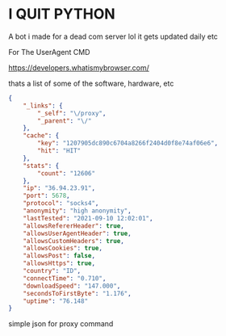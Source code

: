 #  I QUIT PYTHON
A bot i made for a dead com server lol it gets updated daily etc 






For The UserAgent CMD

https://developers.whatismybrowser.com/


thats a list of some of the software, hardware, etc







```json
{
    "_links": {
        "_self": "\/proxy",
        "_parent": "\/"
    },
    "cache": {
        "key": "1207905dc890c6704a8266f2404d0f8e74af06e6",
        "hit": "HIT"
    },
    "stats": {
        "count": "12606"
    },
    "ip": "36.94.23.91",
    "port": 5678,
    "protocol": "socks4",
    "anonymity": "high anonymity",
    "lastTested": "2021-09-10 12:02:01",
    "allowsRefererHeader": true,
    "allowsUserAgentHeader": true,
    "allowsCustomHeaders": true,
    "allowsCookies": true,
    "allowsPost": false,
    "allowsHttps": true,
    "country": "ID",
    "connectTime": "0.710",
    "downloadSpeed": "147.000",
    "secondsToFirstByte": "1.176",
    "uptime": "76.148"
}
```


simple json for proxy command
